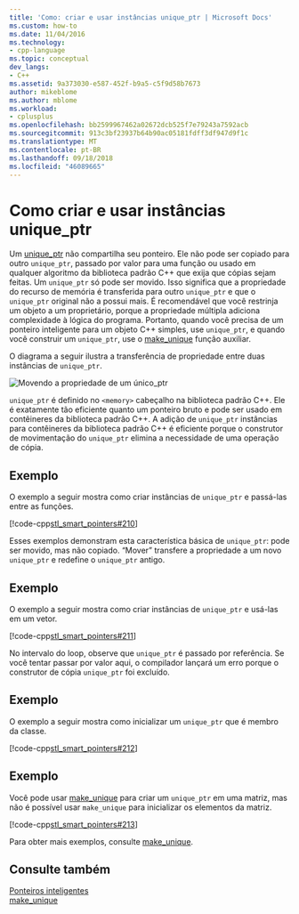 ```yaml
---
title: 'Como: criar e usar instâncias unique_ptr | Microsoft Docs'
ms.custom: how-to
ms.date: 11/04/2016
ms.technology:
- cpp-language
ms.topic: conceptual
dev_langs:
- C++
ms.assetid: 9a373030-e587-452f-b9a5-c5f9d58b7673
author: mikeblome
ms.author: mblome
ms.workload:
- cplusplus
ms.openlocfilehash: bb2599967462a02672dcb525f7e79243a7592acb
ms.sourcegitcommit: 913c3bf23937b64b90ac05181fdff3df947d9f1c
ms.translationtype: MT
ms.contentlocale: pt-BR
ms.lasthandoff: 09/18/2018
ms.locfileid: "46089665"
---
```

# <a name="how-to-create-and-use-uniqueptr-instances"></a>Como criar e usar instâncias unique_ptr

Um [unique_ptr](../standard-library/unique-ptr-class.md) não compartilha seu ponteiro. Ele não pode ser copiado para outro `unique_ptr`, passado por valor para uma função ou usado em qualquer algoritmo da biblioteca padrão C++ que exija que cópias sejam feitas. Um `unique_ptr` só pode ser movido. Isso significa que a propriedade do recurso de memória é transferida para outro `unique_ptr` e que o `unique_ptr` original não a possui mais. É recomendável que você restrinja um objeto a um proprietário, porque a propriedade múltipla adiciona complexidade à lógica do programa. Portanto, quando você precisa de um ponteiro inteligente para um objeto C++ simples, use `unique_ptr`, e quando você construir um `unique_ptr`, use o [make_unique](../standard-library/memory-functions.md#make_unique) função auxiliar.

O diagrama a seguir ilustra a transferência de propriedade entre duas instâncias de `unique_ptr`.

![Movendo a propriedade de um único&#95;ptr](../cpp/media/unique_ptr.png "unique_ptr")

`unique_ptr` é definido no `<memory>` cabeçalho na biblioteca padrão C++. Ele é exatamente tão eficiente quanto um ponteiro bruto e pode ser usado em contêineres da biblioteca padrão C++. A adição de `unique_ptr` instâncias para contêineres da biblioteca padrão C++ é eficiente porque o construtor de movimentação do `unique_ptr` elimina a necessidade de uma operação de cópia.

## <a name="example"></a>Exemplo

O exemplo a seguir mostra como criar instâncias de `unique_ptr` e passá-las entre as funções.

[!code-cpp[stl_smart_pointers#210](../cpp/codesnippet/CPP/how-to-create-and-use-unique-ptr-instances_1.cpp)]

Esses exemplos demonstram esta característica básica de `unique_ptr`: pode ser movido, mas não copiado. “Mover” transfere a propriedade a um novo `unique_ptr` e redefine o `unique_ptr` antigo.

## <a name="example"></a>Exemplo

O exemplo a seguir mostra como criar instâncias de `unique_ptr` e usá-las em um vetor.

[!code-cpp[stl_smart_pointers#211](../cpp/codesnippet/CPP/how-to-create-and-use-unique-ptr-instances_2.cpp)]

No intervalo do loop, observe que `unique_ptr` é passado por referência. Se você tentar passar por valor aqui, o compilador lançará um erro porque o construtor de cópia `unique_ptr` foi excluído.

## <a name="example"></a>Exemplo

O exemplo a seguir mostra como inicializar um `unique_ptr` que é membro da classe.

[!code-cpp[stl_smart_pointers#212](../cpp/codesnippet/CPP/how-to-create-and-use-unique-ptr-instances_3.cpp)]

## <a name="example"></a>Exemplo

Você pode usar [make_unique](../standard-library/memory-functions.md#make_unique) para criar um `unique_ptr` em uma matriz, mas não é possível usar `make_unique` para inicializar os elementos da matriz.

[!code-cpp[stl_smart_pointers#213](../cpp/codesnippet/CPP/how-to-create-and-use-unique-ptr-instances_4.cpp)]

Para obter mais exemplos, consulte [make_unique](../standard-library/memory-functions.md#make_unique).

## <a name="see-also"></a>Consulte também

[Ponteiros inteligentes](../cpp/smart-pointers-modern-cpp.md)<br/>
[make_unique](../standard-library/memory-functions.md#make_unique)